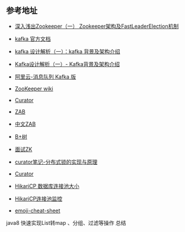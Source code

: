 ## 参考地址
- [深入浅出Zookeeper（一） Zookeeper架构及FastLeaderElection机制](http://www.jasongj.com/zookeeper/fastleaderelection/)

- [kafka 官方文档](http://kafka.apache.org/intro)
- [kafka 设计解析（一）：kafka 背景及架构介绍](https://www.infoq.cn/article/kafka-analysis-part-1)
- [Kafka设计解析（一）- Kafka背景及架构介绍](http://www.jasongj.com/2015/03/10/KafkaColumn1/)
- [阿里云-消息队列 Kafka 版](https://www.aliyun.com/product/kafka)


- [ZooKeeper wiki](https://cwiki.apache.org/confluence/display/ZooKeeper/Index) 
- [Curator](http://curator.apache.org)
- [ZAB](https://distributedalgorithm.wordpress.com/2015/06/20/architecture-of-zab-zookeeper-atomic-broadcast-protocol/#comments)
- [中文ZAB](https://zhuanlan.zhihu.com/p/51848759)

- [B+树](https://www.cs.usfca.edu/~galles/visualization/BPlusTree.html)
- [面试ZK](https://github.com/Snailclimb/JavaGuide/blob/master/docs/system-design/framework/ZooKeeper.md)

- [curator笔记-分布式锁的实现与原理](https://www.jianshu.com/p/6618471f6e75?tdsourcetag=s_pcqq_aiomsg)
- [Curator](http://curator.apache.org/)

- [HikariCP 数据库连接池大小](https://github.com/brettwooldridge/HikariCP/wiki/About-Pool-Sizing)
- [HikariCP连接池监控](https://github.com/brettwooldridge/HikariCP/wiki/MBean-(JMX)-Monitoring-and-Management)

- [emoji-cheat-sheet](https://www.webfx.com/tools/emoji-cheat-sheet/)

java8 快速实现List转map 、分组、过滤等操作 总结